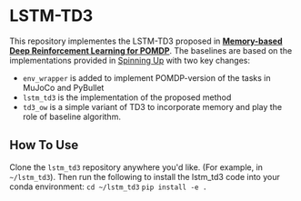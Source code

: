 LSTM-TD3
==================================
This repository implementes the LSTM-TD3 proposed in [**Memory-based Deep Reinforcement Learning for POMDP**](https://arxiv.org/pdf/2102.12344.pdf). The baselines are based on the implementations provided in [Spinning Up](https://spinningup.openai.com/) with two key changes:

- `env_wrapper` is added to implement POMDP-version of the tasks in MuJoCo and PyBullet
- `lstm_td3` is the implementation of the proposed method
- `td3_ow` is a simple variant of TD3 to incorporate memory and play the role of baseline algorithm.

How To Use
------------------
Clone the `lstm_td3` repository anywhere you'd like. (For example, in `~/lstm_td3`).
Then run the following to install the lstm_td3 code into your conda environment: 
    `cd ~/lstm_td3`
    `pip install -e .`
